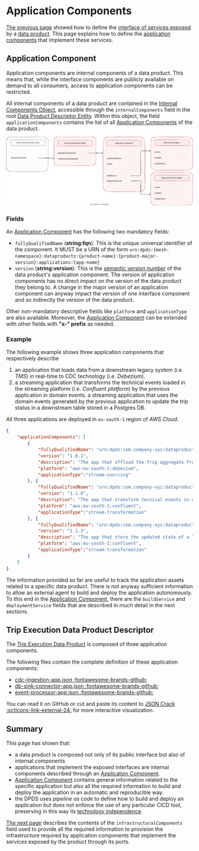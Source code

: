 # Application Components

[The previous page](./interface.md) showed how to define the [interface of services exposed](../concepts/README.md#interface-components) by a [data product](../concepts/README.md#data-product). This page explains how to define the [application components](../concepts/README.md#application-components) that implement these services.

## Application Component
Application components are internal components of a data product. This means that, while the interface components are publicly available on demand to all consumers, access to application components can be restricted. 

All internal components of a data product are contained in the [Internal Components Object](../resources/specifications/1.0.0-DRAFT.md#internalComponentsObject), accessible through the `internalComponents` field in the root [Data Product Descriptor Entity](../resources/specifications/1.0.0-DRAFT.md#data-product-descriptor-entity). Within this object, the field `applicationComponents` contains the list of all [Application Components](../resources/specifications/1.0.0-DRAFT.md#applicationComponent) of the data product.

![open-data-mesh descriptor components](../images/dpds-application-components.svg)

### Fields
An [Application Component](../resources/specifications/1.0.0-DRAFT.md#applicationComponent) has the following two mandatory fields:

- `fullyQualifiedName` (**string:fqn**): This is the unique universal identifier of the component. It MUST be a URN of the form `urn:dpds:{mesh-namespace}:dataproducts:{product-name}:{product-major-version}:applications:{app-name}`
- `version` (**string:version**): This is the <a href="https://semver.org/spec/v2.0.0.html" target="_blank">semantic version number</a> of the data product's application component. The version of application components has no direct impact on the version of the data product they belong to. A change in the major version of an application component can anyway impact the version of one interface component and so indirectly the version of the data product.

Other non-mandatory descriptive fields like `platform` and `applicationType` are also available. Moreover, the [Application Component](../resources/specifications/1.0.0-DRAFT.md#applicationComponent) can be extended with other fields with **"x-" prefix** as needed.

### Example
The following example shows three application components that respectively describe 
1. an application that loads data from a downstream legacy system (i.e. *TMS*)  in real-time to CDC technology (i.e. *Debezium*).
1. a streaming application that transforms the technical events loaded in the streaming platform (i.e. *Confluent platform*) by the previous application in domain events.
a streaming application that uses the domain events generated by the previous application to update the trip status in a downstream table stored in a Postgres DB.

All three applications are deployed in `eu-south-1` region of *AWS Cloud*.

```json
{
    "applicationComponents": [
        {
            "fullyQualifiedName": "urn:dpds:com.company-xyz:dataproducts:tripExecution:1:applications:cdcIngestion",
            "version": "1.0.1",
            "description": "The app that offload the Trip aggregate from  TMS using CDC",
            "platform": "aws:eu-south-1:debezium",
            "applicationType":"stream-sourcing"
        }, {
            "fullyQualifiedName": "urn:dpds:com.company-xyz:dataproducts:tripExecution:1:applications:eventProcessor",
            "version": "1.1.0",
            "description": "The app that transform tecnical events in domain events",
            "platform": "aws:eu-south-1:confluent",
            "applicationType":"stream-transformation"
        }, {
            "fullyQualifiedName": "urn:dpds:com.company-xyz:dataproducts:tripExecution:1:applications:dbSinkConnector",
            "version": "1.1.3",
            "description": "The app that store the updated state of a Trip in the target postgres db",
            "platform": "aws:eu-south-1:confluent",
            "applicationType":"stream-transformation"
        }
    ]
}
```

The information provided so far are useful to track the application assets related to a specific data product. There is not anyway sufficient information to allow an external agent to build and deploy the application autonomously. To this end in the [Application Component](../resources/specifications/1.0.0-DRAFT.md#applicationComponent), there are the `buildService` and `deploymentService` fields that are described in much detail in the next sections.

## Trip Execution Data Product Descriptor
The [Trip Execution Data Product](./example.md) is composed of three application components.

The following files contain the complete definition of these application components:

- <a href="https://github.com/opendatamesh-initiative/odm-specification-dpdescriptor/blob/main/examples/tripexecution/apps/cdc-ingestion-app.json" target="_blank">cdc-ingestion-app.json :fontawesome-brands-github:</a>
- <a href="https://github.com/opendatamesh-initiative/odm-specification-dpdescriptor/blob/main/examples/tripexecution/apps/db-sink-connector-app.json" target="_blank">db-sink-connector-app.json :fontawesome-brands-github:</a>
- <a href="https://github.com/opendatamesh-initiative/odm-specification-dpdescriptor/blob/main/examples/tripexecution/apps/event-processor-app.json" target="_blank">event-processor-app.json :fontawesome-brands-github:</a>

You can read it on GitHub or cut and paste its content to <a href="https://jsoncrack.com/editor" target="_blank">JSON Crack :octicons-link-external-24:</a> for more interactive visualization.

## Summary
This page has shown that:

- a data product is composed not only of its public interface but also of internal components
- applications that implement the exposed interfaces are internal components described through an [Application Component](../resources/specifications/1.0.0-DRAFT.md#applicationComponent).
- [Application Component](../resources/specifications/1.0.0-DRAFT.md#applicationComponent) contains general information related to the specific application but also all the required information to build and deploy the application in an automatic and reproducible way.
- the DPDS uses *pipeline as code* to define how to build and deploy an application but does not enforce the use of any particular CICD tool, preserving in this way its [technology independence](../overview/README.md#principles).

[The next page](./infrastructure.md) describes the contents of the `infrastructuralComponents` field used to provide all the required information to provision the infrastructure required by application components that implement the services exposed by the product through its ports.
